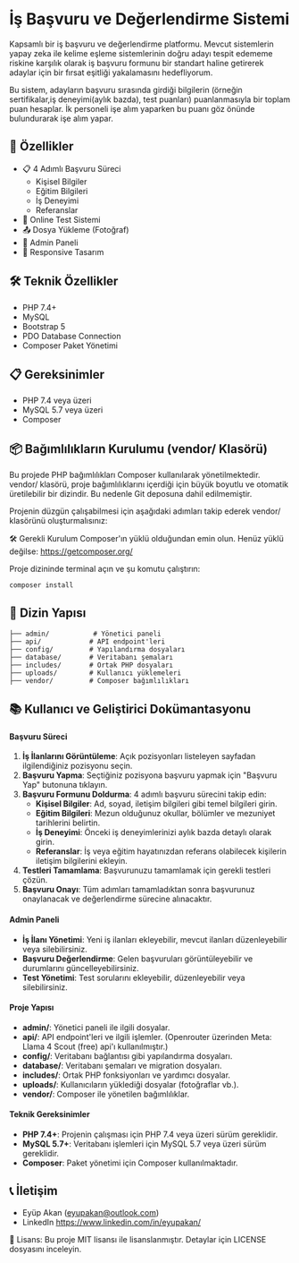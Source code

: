 # İş Başvuru ve Değerlendirme Sistemi

Kapsamlı bir iş başvuru ve değerlendirme platformu. Mevcut sistemlerin yapay zeka ile kelime eşleme sistemlerinin doğru adayı tespit edememe riskine karşılık olarak iş başvuru formunu bir standart haline getirerek adaylar için bir fırsat eşitliği yakalamasını hedefliyorum.
 
Bu sistem, adayların başvuru sırasında girdiği bilgilerin (örneğin sertifikalar,iş deneyimi(aylık bazda), test puanları) puanlanmasıyla bir toplam puan hesaplar. İk personeli işe alım yaparken bu puanı göz önünde bulundurarak işe alım yapar.

## 🌟 Özellikler

- 📋 4 Adımlı Başvuru Süreci
  - Kişisel Bilgiler
  - Eğitim Bilgileri
  - İş Deneyimi
  - Referanslar
- 📝 Online Test Sistemi
- 📤 Dosya Yükleme (Fotoğraf)
- 👥 Admin Paneli
- 📱 Responsive Tasarım


## 🛠️ Teknik Özellikler

- PHP 7.4+
- MySQL
- Bootstrap 5
- PDO Database Connection
- Composer Paket Yönetimi

## 📋 Gereksinimler

- PHP 7.4 veya üzeri
- MySQL 5.7 veya üzeri
- Composer

## 📦 Bağımlılıkların Kurulumu (vendor/ Klasörü)
Bu projede PHP bağımlılıkları Composer kullanılarak yönetilmektedir. vendor/ klasörü, proje bağımlılıklarını içerdiği için büyük boyutlu ve otomatik üretilebilir bir dizindir. Bu nedenle Git deposuna dahil edilmemiştir.

Projenin düzgün çalışabilmesi için aşağıdaki adımları takip ederek vendor/ klasörünü oluşturmalısınız:

🛠️ Gerekli Kurulum
Composer'ın yüklü olduğundan emin olun.
Henüz yüklü değilse: https://getcomposer.org/

Proje dizininde terminal açın ve şu komutu çalıştırın:

```bash
composer install
```


## 📁 Dizin Yapısı

```
├── admin/           # Yönetici paneli
├── api/            # API endpoint'leri
├── config/         # Yapılandırma dosyaları
├── database/       # Veritabanı şemaları
├── includes/       # Ortak PHP dosyaları
├── uploads/        # Kullanıcı yüklemeleri
├── vendor/         # Composer bağımlılıkları
```


## 📚 Kullanıcı ve Geliştirici Dokümantasyonu


#### Başvuru Süreci
1. **İş İlanlarını Görüntüleme**: Açık pozisyonları listeleyen sayfadan ilgilendiğiniz pozisyonu seçin.
2. **Başvuru Yapma**: Seçtiğiniz pozisyona başvuru yapmak için "Başvuru Yap" butonuna tıklayın.
3. **Başvuru Formunu Doldurma**: 4 adımlı başvuru sürecini takip edin:
   - **Kişisel Bilgiler**: Ad, soyad, iletişim bilgileri gibi temel bilgileri girin.
   - **Eğitim Bilgileri**: Mezun olduğunuz okullar, bölümler ve mezuniyet tarihlerini belirtin.
   - **İş Deneyimi**: Önceki iş deneyimlerinizi aylık bazda detaylı olarak girin.
   - **Referanslar**: İş veya eğitim hayatınızdan referans olabilecek kişilerin iletişim bilgilerini ekleyin.
4. **Testleri Tamamlama**: Başvurunuzu tamamlamak için gerekli testleri çözün.
5. **Başvuru Onayı**: Tüm adımları tamamladıktan sonra başvurunuz onaylanacak ve değerlendirme sürecine alınacaktır.

#### Admin Paneli
- **İş İlanı Yönetimi**: Yeni iş ilanları ekleyebilir, mevcut ilanları düzenleyebilir veya silebilirsiniz.
- **Başvuru Değerlendirme**: Gelen başvuruları görüntüleyebilir ve durumlarını güncelleyebilirsiniz.
- **Test Yönetimi**: Test sorularını ekleyebilir, düzenleyebilir veya silebilirsiniz.


#### Proje Yapısı
- **admin/**: Yönetici paneli ile ilgili dosyalar.
- **api/**: API endpoint'leri ve ilgili işlemler. (Openrouter üzerinden Meta: Llama 4 Scout (free) api'ı kullanılmıştır.)
- **config/**: Veritabanı bağlantısı gibi yapılandırma dosyaları.
- **database/**: Veritabanı şemaları ve migration dosyaları.
- **includes/**: Ortak PHP fonksiyonları ve yardımcı dosyalar.
- **uploads/**: Kullanıcıların yüklediği dosyalar (fotoğraflar vb.).
- **vendor/**: Composer ile yönetilen bağımlılıklar.

#### Teknik Gereksinimler
- **PHP 7.4+**: Projenin çalışması için PHP 7.4 veya üzeri sürüm gereklidir.
- **MySQL 5.7+**: Veritabanı işlemleri için MySQL 5.7 veya üzeri sürüm gereklidir.
- **Composer**: Paket yönetimi için Composer kullanılmaktadır.

## 📞 İletişim

- Eyüp Akan (eyupakan@outlook.com)
- LinkedIn https://www.linkedin.com/in/eyupakan/

🔐 Lisans: Bu proje MIT lisansı ile lisanslanmıştır. Detaylar için LICENSE dosyasını inceleyin.
